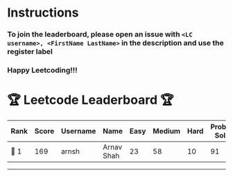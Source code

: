# Instructions
### To join the leaderboard, please open an issue with `<LC username>, <FirstName LastName>` in the description and use the register label
### Happy Leetcoding!!!


# 🏆 Leetcode Leaderboard 🏆

| Rank | Score | Username       | Name | Easy | Medium | Hard | Problems Solved |
|------|----------------|-----------------|-------------------|--------------|--------------|--------------|--------------|
| 🥇 1 | 169 | arnsh | Arnav Shah | 23 | 58 | 10 | 91 |
---